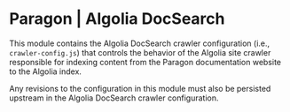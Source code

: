 # Paragon | Algolia DocSearch

This module contains the Algolia DocSearch crawler configuration (i.e., ``crawler-config.js``) that controls the behavior of the Algolia site crawler responsible for indexing content from the Paragon documentation website to the Algolia index.

Any revisions to the configuration in this module must also be persisted upstream in the Algolia DocSearch crawler configuration.
